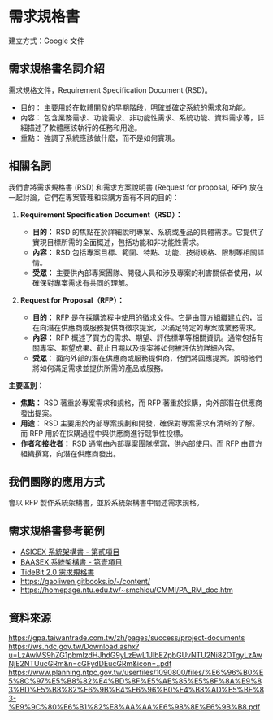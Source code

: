 # 需求規格書

建立方式：Google 文件

## 需求規格書名詞介紹

需求規格文件，Requirement Specification Document (RSD)。

- 目的： 主要用於在軟體開發的早期階段，明確並確定系統的需求和功能。
- 內容： 包含業務需求、功能需求、非功能性需求、系統功能、資料需求等，詳細描述了軟體應該執行的任務和用途。
- 重點： 強調了系統應該做什麼，而不是如何實現。

## 相關名詞

我們會將需求規格書 (RSD) 和需求方案說明書 (Request for proposal, RFP) 放在一起討論，它們在專案管理和採購方面有不同的目的：

1. **Requirement Specification Document（RSD）：**
   - **目的：** RSD 的焦點在於詳細說明專案、系統或產品的具體需求。它提供了實現目標所需的全面概述，包括功能和非功能性需求。
   - **內容：** RSD 包括專案目標、範圍、特點、功能、技術規格、限制等相關詳情。
   - **受眾：** 主要供內部專案團隊、開發人員和涉及專案的利害關係者使用，以確保對專案需求有共同的理解。

2. **Request for Proposal（RFP）：**
   - **目的：** RFP 是在採購流程中使用的徵求文件。它是由買方組織建立的，旨在向潛在供應商或服務提供商徵求提案，以滿足特定的專案或業務需求。
   - **內容：** RFP 概述了買方的需求、期望、評估標準等相關資訊。通常包括有關專案、期望成果、截止日期以及提案將如何被評估的詳細內容。
   - **受眾：** 面向外部的潛在供應商或服務提供商，他們將回應提案，說明他們將如何滿足需求並提供所需的產品或服務。

**主要區別：**
- **焦點：** RSD 著重於專案需求和規格，而 RFP 著重於採購，向外部潛在供應商發出提案。
- **用途：** RSD 主要用於內部專案規劃和開發，確保對專案需求有清晰的了解。而 RFP 用於在採購過程中與供應商進行競爭性投標。
- **作者和接收者：** RSD 通常由內部專案團隊撰寫，供內部使用。而 RFP 由買方組織撰寫，向潛在供應商發出。

## 我們團隊的應用方式
會以 RFP 製作系統架構書，並於系統架構書中闡述需求規格。

## 需求規格書參考範例
- [ASICEX 系統架構書 - 第貳項目](https://docs.google.com/document/d/1jDg2fw-cn0Z-BapNCV_b0lTu6HVrJLdZnWu8g9sNNRk/edit#heading=h.hof43vi0ntf0)
- [BAASEX 系統架構書 - 第壹項目](https://docs.google.com/document/d/1vPRmrGM6NAK4wPUqDmIpjO-5srlRV4x5chqwj_0m1U0/edit#heading=h.hof43vi0ntf0)
- [TideBit 2.0 需求規格書](https://docs.google.com/document/d/1-RXKIhjXqab47vNYxmAh6AMtm1uT1gnwkU3oec5LnTw/edit)
- https://gaoliwen.gitbooks.io/-/content/
- https://homepage.ntu.edu.tw/~smchiou/CMMI/PA_RM_doc.htm

## 資料來源
https://gpa.taiwantrade.com.tw/zh/pages/success/project-documents
https://ws.ndc.gov.tw/Download.ashx?u=LzAwMS9hZG1pbmlzdHJhdG9yLzEwL1JlbEZpbGUvNTU2Ni82OTgyLzAwNjE2NTUucGRm&n=cGFydDEucGRm&icon=..pdf
https://www.planning.ntpc.gov.tw/userfiles/1090800/files/%E6%96%B0%E5%8C%97%E5%B8%82%E4%BD%8F%E5%AE%85%E5%8F%8A%E9%83%BD%E5%B8%82%E6%9B%B4%E6%96%B0%E4%B8%AD%E5%BF%83-%E9%9C%80%E6%B1%82%E8%AA%AA%E6%98%8E%E6%9B%B8.pdf
